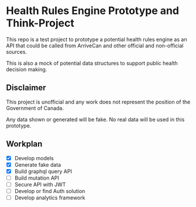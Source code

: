 # Health Rules Engine Prototype and Think-Project

This repo is a test project to prototype a potential health rules engine as an API that could be called from ArriveCan and other official and non-official sources.

This is also a mock of potential data structures to support public health decision making.

## Disclaimer

This project is unofficial and any work does not represent the position of the Government of Canada.

Any data shown or generated will be fake. No real data will be used in this prototype.

## Workplan

- [x] Develop models
- [x] Generate fake data
- [x] Build graphql query API
- [ ] Build mutation API
- [ ] Secure API with JWT
- [ ] Develop or find Auth solution
- [ ] Develop analytics framework